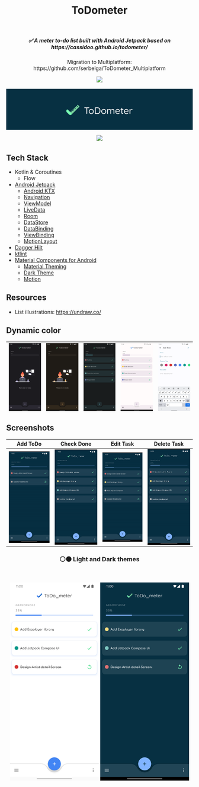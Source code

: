 <h1 align="center">ToDometer</h1></br>

<h5 align="center">
✅ A meter to-do list built with Android Jetpack based on https://cassidoo.github.io/todometer/
</h5>

<p align="center">
Migration to Multiplatform: https://github.com/serbelga/ToDometer_Multiplatform
</p>

<p align="center">
<img src="https://github.com/serbelga/ToDometer/workflows/Android%20CI/badge.svg">
</p>

<p align="center">
<img align="center" src="./art/header_wide_1920.jpg">
</p>

<a target="_blank" href="https://play.google.com/store/apps/details?id=com.sergiobelda.androidtodometer">
<p align="center">
<img width="200" src="https://play.google.com/intl/en_us/badges/static/images/badges/en_badge_web_generic.png">
</p>
</a>

## Tech Stack
* Kotlin & Coroutines
  * Flow
* [Android Jetpack](https://developer.android.com/jetpack)
  * [Android KTX](https://developer.android.com/kotlin/ktx)
  * [Navigation](https://developer.android.com/guide/navigation)
  * [ViewModel](https://developer.android.com/topic/libraries/architecture/viewmodel)
  * [LiveData](https://developer.android.com/topic/libraries/architecture/livedata)
  * [Room](https://developer.android.com/topic/libraries/architecture/room)
  * [DataStore](https://developer.android.com/topic/libraries/architecture/datastore)
  * [DataBinding](https://developer.android.com/topic/libraries/data-binding)
  * [ViewBinding](https://developer.android.com/topic/libraries/view-binding)
  * [MotionLayout](https://developer.android.com/training/constraint-layout/motionlayout)
* [Dagger Hilt](https://dagger.dev/hilt/)
* [ktlint](https://ktlint.github.io/)
* [Material Components for Android](https://github.com/material-components/material-components-android)
  * [Material Theming](https://material.io/design/material-theming/overview.html)
  * [Dark Theme](https://material.io/design/color/dark-theme.html)
  * [Motion](https://material.io/develop/android/theming/motion)

## Resources
* List illustrations: https://undraw.co/

## Dynamic color

<img align="center" src="./screenshots/dynamic_color/dynamic_color_illustration_1.png" width="240"> | <img align="center" src="./screenshots/dynamic_color/dynamic_color_illustration_2.png" width="240"> | <img align="center" src="./screenshots/dynamic_color/dynamic_color_tasks_dark.png" width="240"> | <img align="center" src="./screenshots/dynamic_color/dynamic_color_tasks_light.png" width="240"> | <img align="center" src="./screenshots/dynamic_color/dynamic_color_add_task.png" width="240"> |
--- | --- | --- | --- | --- |

## Screenshots

Add ToDo | Check Done | Edit Task | Delete Task
--- | --- | --- | ---
<img align="center" src="./resources/add_task.gif" width="240"> | <img align="center" src="./resources/tasks_doing_done.gif" width="240"> | <img align="center" src="./resources/edit_task.gif" width="240"> | <img align="center" src="./resources/delete_task.gif" width="240">

<h3 align="center">⚪⚫ Light and Dark themes</h3></br>

<p align="center">
<img align="center" src="./screenshots/tasks.png" width="240"> 
<img align="center" src="./screenshots/tasks_dark.png" width="240">
</p>
